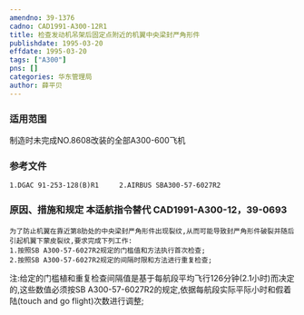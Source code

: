 ```yaml
---
amendno: 39-1376  
cadno: CAD1991-A300-12R1  
title: 检查发动机吊架后固定点附近的机翼中央梁封严角形件  
publishdate: 1995-03-20  
effdate: 1995-03-20  
tags: ["A300"]  
pns: []  
categories: 华东管理局  
author: 薛平贝  
---
```

  
### 适用范围  
制造时未完成NO.8608改装的全部A300-600飞机  
  
<!--more-->  
### 参考文件  
    1.DGAC 91-253-128(B)R1     2.AIRBUS SBA300-57-6027R2  
  
### 原因、措施和规定 本适航指令替代 CAD1991-A300-12，39-0693  
    为了防止机翼在靠近第8肋处的中央梁封严角形件出现裂纹,从而可能导致封严角形件破裂并随后引起机翼下蒙皮裂纹,要求完成下列工作:  
    1.按照SB A300-57-6027R2规定的门槛值和方法执行首次检查;  
    2.按照SB A300-57-6027R2规定的间隔时限和方法进行重复检查;  
  
注:给定的门槛植和重复检查间隔值是基于每航段平均飞行126分钟(2.1小时)而决定的,这些数值必须按SB A300-57-6027R2的规定,依据每航段实际平际小时和假着陆(touch and go flight)次数进行调整;  

